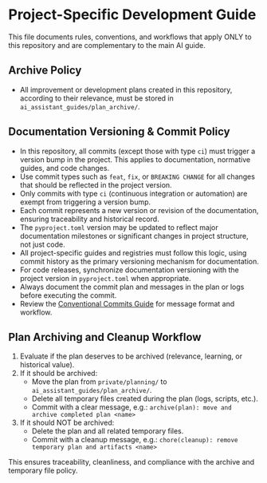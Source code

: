 # Project-Specific Development Guide

This file documents rules, conventions, and workflows that apply ONLY to this repository and are complementary to the main AI guide.

## Archive Policy
- All improvement or development plans created in this repository, according to their relevance, must be stored in `ai_assistant_guides/plan_archive/`.

## Documentation Versioning & Commit Policy
- In this repository, all commits (except those with type `ci`) must trigger a version bump in the project. This applies to documentation, normative guides, and code changes.
- Use commit types such as `feat`, `fix`, or `BREAKING CHANGE` for all changes that should be reflected in the project version.
- Only commits with type `ci` (continuous integration or automation) are exempt from triggering a version bump.
- Each commit represents a new version or revision of the documentation, ensuring traceability and historical record.
- The `pyproject.toml` version may be updated to reflect major documentation milestones or significant changes in project structure, not just code.
- All project-specific guides and registries must follow this logic, using commit history as the primary versioning mechanism for documentation.
- For code releases, synchronize documentation versioning with the project version in `pyproject.toml` when appropriate.
- Always document the commit plan and messages in the plan or logs before executing the commit.
- Review the [Conventional Commits Guide](../ai_assistant_guides/CONVENTIONAL_COMMITS.md) for message format and workflow.

## Plan Archiving and Cleanup Workflow
1. Evaluate if the plan deserves to be archived (relevance, learning, or historical value).
2. If it should be archived:
   - Move the plan from `private/planning/` to `ai_assistant_guides/plan_archive/`.
   - Delete all temporary files created during the plan (logs, scripts, etc.).
   - Commit with a clear message, e.g.: `archive(plan): move and archive completed plan <name>`
3. If it should NOT be archived:
   - Delete the plan and all related temporary files.
   - Commit with a cleanup message, e.g.: `chore(cleanup): remove temporary plan and artifacts <name>`

This ensures traceability, cleanliness, and compliance with the archive and temporary file policy.
